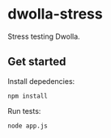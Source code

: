 # dwolla-stress

Stress testing Dwolla.

## Get started
Install depedencies:

`npm install`

Run tests:

`node app.js`